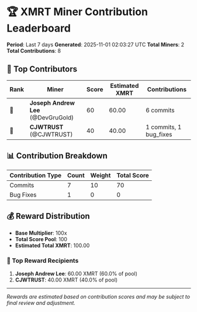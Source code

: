 # 🏆 XMRT Miner Contribution Leaderboard

**Period**: Last 7 days
**Generated**: 2025-11-01 02:03:27 UTC
**Total Miners**: 2
**Total Contributions**: 8

## 🥇 Top Contributors

| Rank | Miner | Score | Estimated XMRT | Contributions |
|------|-------|-------|----------------|---------------|
| 🥇 | **Joseph Andrew Lee** (@DevGruGold) | 60 | 60.00 | 6 commits |
| 🥈 | **CJWTRUST** (@CJWTRUST) | 40 | 40.00 | 1 commits, 1 bug_fixes |

## 📊 Contribution Breakdown

| Contribution Type | Count | Weight | Total Score |
|-------------------|-------|--------|-------------|
| Commits | 7 | 10 | 70 |
| Bug Fixes | 1 | 0 | 0 |

## 💰 Reward Distribution

- **Base Multiplier**: 100x
- **Total Score Pool**: 100
- **Estimated Total XMRT**: 100.00

### 🎯 Top Reward Recipients
1. **Joseph Andrew Lee**: 60.00 XMRT (60.0% of pool)
2. **CJWTRUST**: 40.00 XMRT (40.0% of pool)

---
*Rewards are estimated based on contribution scores and may be subject to final review and adjustment.*